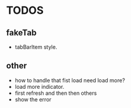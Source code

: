 # TODOS
## fakeTab
- tabBarItem style.
## other
- how to handle that fist load need load more?
- load more indicator.
- first refresh and then then others
- show the error
